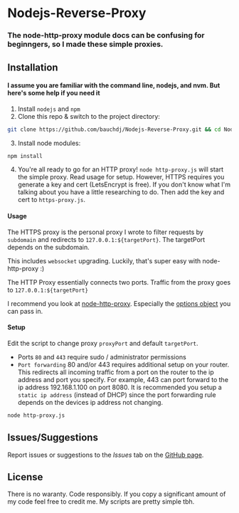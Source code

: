 # Nodejs-Reverse-Proxy
### The node-http-proxy module docs can be confusing for beginngers, so I made these simple proxies.

## Installation
#### I assume you are familiar with the command line, nodejs, and nvm. But here's some help if you need it
1. Install `nodejs` and `npm`
1. Clone this repo & switch to the project directory:
```sh
git clone https://github.com/bauchdj/Nodejs-Reverse-Proxy.git && cd Nodejs-Reverse-Proxy
```
3. Install node modules:
```sh
npm install
```
4. You're all ready to go for an HTTP proxy! `node http-proxy.js` will start the simple proxy. Read usage for setup.
However, HTTPS requires you generate a key and cert (LetsEncrypt is free). If you don't know what I'm talking about you have a little researching to do. Then add the key and cert to `https-proxy.js`.

#### Usage
The HTTPS proxy is the personal proxy I wrote to filter requests by `subdomain` and redirects to `127.0.0.1:${targetPort}`. The targetPort depends on the subdomain.

This includes `websocket` upgrading. Luckily, that's super easy with node-http-proxy :)

The HTTP Proxy essentially connects two ports. Traffic from the proxy goes to `127.0.0.1:${targetPort}`

I recommend you look at [node-http-proxy](https://github.com/http-party/node-http-proxy). Especially the [options object](https://github.com/http-party/node-http-proxy/blob/master/lib/http-proxy.js#L26-L42) you can pass in.

#### Setup
Edit the script to change proxy `proxyPort` and default `targetPort`. 
- Ports `80` and `443` require sudo / administrator permissions
- `Port forwarding` 80 and/or 443 requires additional setup on your router. This redirects all incoming traffic from a port on the router to the ip address and port you specify. For example, 443 can port forward to the ip address 192.168.1.100 on port 8080. It is recommended you setup a `static ip address` (instead of DHCP) since the port forwarding rule depends on the devices ip address not changing.
```sh
node http-proxy.js
```

## Issues/Suggestions
Report issues or suggestions to the *Issues* tab on the [GitHub page](https://github.com/bauchdj/Nodejs-Reverse-Proxy).

## License
There is no waranty. Code responsibly. If you copy a significant amount of my code feel free to credit me. My scripts are pretty simple tbh.
